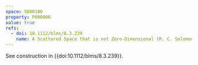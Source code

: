 ```yaml
---
space: S000180
property: P000006
value: true
refs:
  - doi: 10.1112/blms/8.3.239
    name: A Scattered Space that is not Zero-Dimensional (R. C. Solomon)
---
```


See construction in {{doi:10.1112/blms/8.3.239}}.
